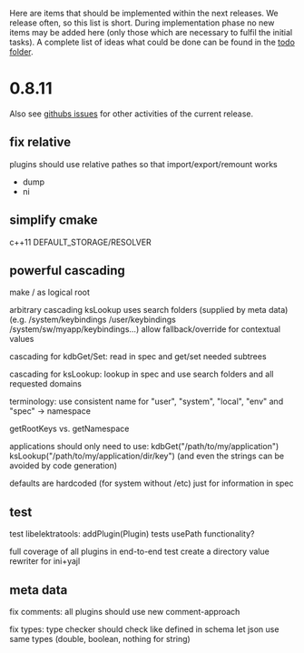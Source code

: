 Here are items that should be implemented within the next releases.
We release often, so this list is short.
During implementation phase no new items may be added here (only
those which are necessary to fulfil the initial tasks).
A complete list of ideas what could be done can be found in the
[todo folder](.).


# 0.8.11 #

Also see [githubs issues](https://github.com/ElektraInitiative/libelektra/issues)
for other activities of the current release.

## fix relative ##

plugins should use relative pathes so that import/export/remount works

- dump
- ni

## simplify cmake ##

c++11
DEFAULT_STORAGE/RESOLVER


## powerful cascading ##

make / as logical root

arbitrary cascading
	ksLookup uses search folders (supplied by meta data)
	(e.g. /system/keybindings /user/keybindings /system/sw/myapp/keybindings...)
	allow fallback/override for contextual values

cascading for kdbGet/Set:
	read in spec and get/set needed subtrees

cascading for ksLookup:
	lookup in spec and use search folders and all requested domains

terminology:
	use consistent name for "user", "system", "local", "env" and "spec"
	-> namespace

getRootKeys vs. getNamespace

applications should only need to use:
kdbGet("/path/to/my/application")
ksLookup("/path/to/my/application/dir/key")
	(and even the strings can be avoided by code generation)

defaults are hardcoded (for system without /etc)
	just for information in spec


## test ##

test libelektratools:
	addPlugin(Plugin) tests
	usePath functionality?

full coverage of all plugins in end-to-end test
	create a directory value rewriter for ini+yajl


## meta data ##

fix comments:
	all plugins should use new comment-approach

fix types:
	type checker should check like defined in schema
	let json use same types (double, boolean, nothing for string)
